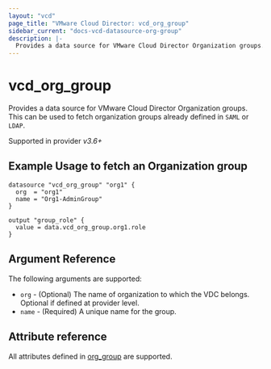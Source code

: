 ```yaml
---
layout: "vcd"
page_title: "VMware Cloud Director: vcd_org_group"
sidebar_current: "docs-vcd-datasource-org-group"
description: |-
  Provides a data source for VMware Cloud Director Organization groups.
---
```


# vcd\_org\_group

Provides a data source for VMware Cloud Director Organization groups. This can be used to fetch organization groups already defined in `SAML` or `LDAP`.

Supported in provider *v3.6+*

## Example Usage to fetch an Organization group

```hcl
datasource "vcd_org_group" "org1" {
  org  = "org1"
  name = "Org1-AdminGroup"
}

output "group_role" {
  value = data.vcd_org_group.org1.role
}
```


## Argument Reference

The following arguments are supported:

* `org` - (Optional) The name of organization to which the VDC belongs. Optional if defined at provider level.
* `name` - (Required) A unique name for the group.

## Attribute reference

All attributes defined in [org_group](/providers/vmware/vcd/latest/docs/resources/org_group#attribute-reference) are supported.